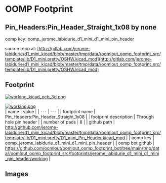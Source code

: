 # OOMP Footprint  
## Pin_Headers:Pin_Header_Straight_1x08  by none  
  
oomp key: oomp_jerome_labidurie_d1_mini_d1_mini_pin_header  
  
source repo at: [http://gitlab.com/jerome-labidurie/d1_mini_kicad/blob/master/tmp/data//oomlout_oomp_footprint_src/template/lib/D1_mini.pretty/OSHW.kicad_mod](http://gitlab.com/jerome-labidurie/d1_mini_kicad/blob/master/tmp/data//oomlout_oomp_footprint_src/template/lib/D1_mini.pretty/OSHW.kicad_mod)  
## Footprint  
  
[![working_kicad_pcb_3d.png](working_kicad_pcb_3d_600.png)](working_kicad_pcb_3d.png)  
  
[![working.png](working_600.png)](working.png)  
| name | value | 
| --- | --- | 
| footprint name | Pin_Headers:Pin_Header_Straight_1x08 | 
| footprint description | Through hole pin header | 
| number of pads | 8 | 
| github path | http://github.com/jerome-labidurie/d1_mini_kicad/blob/master/tmp/data//oomlout_oomp_footprint_src/template/lib/D1_mini.pretty/D1_mini_Pin_Header.kicad_mod | 
| oomp key | oomp_jerome_labidurie_d1_mini_d1_mini_pin_header | 
| oomp bot github | https://github.com/oomlout/oomlout_oomp_footprint_bot/tree/main/tmp/data//oomlout_oomp_footprint_src/footprints/jerome_labidurie_d1_mini_d1_mini_pin_header/working | 
## Images  
